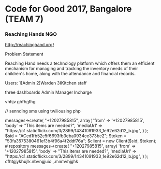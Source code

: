 # Code for Good 2017, Bangalore (TEAM 7)

### Reaching Hands NGO
http://reachinghand.org/

Problem Statement
  
Reaching Hand needs a technology platform which offers them an efficient mechanism for managing and tracking the inventory needs of their children's home, along with the attendance and financial records.

Users:
1)Admin
2)Warden
3)Kitchen staff

three dashboards 
Admin
Manager
Incharge


vhhjv
ghfhgfhg

<script type="text/javascript">
    var Tawk_API = Tawk_API || {}, Tawk_LoadStart = new Date();
    (function () {
        var s1 = document.createElement("script"), s0 = document.getElementsByTagName("script")[0];
        s1.async = true;
        s1.src = 'https://embed.tawk.to/5937fbd2b3d02e11ecc68a97/default';
        s1.charset = 'UTF-8';
        s1.setAttribute('crossorigin', '*');
        s0.parentNode.insertBefore(s1, s0);
    })();
</script>

<script type="text/javascript">
    var Tawk_API = Tawk_API || {}, Tawk_LoadStart = new Date();
    (function () {
        var s1 = document.createElement("script"), s0 = document.getElementsByTagName("script")[0];
        s1.async = true;
        s1.src = 'https://embed.tawk.to/5937fbd2b3d02e11ecc68a97/default';
        s1.charset = 'UTF-8';
        s1.setAttribute('crossorigin', '*');
        s0.parentNode.insertBefore(s1, s0);
    })();
</script>


// sennding sms using twiliousing php 

<?php
// Get the PHP helper library from twilio.com/docs/php/install
require_once '/path/to/vendor/autoload.php'; // Loads the library
use Twilio\Rest\Client;

// Your Account Sid and Auth Token from twilio.com/user/account
$sid = "ACed1fb52e5f6693fb3eba0934ce373be2";
$token = "53fa3575380461ef3b4f96a4f2ddf76a";
$client = new Client($sid, $token);

$client->messages->create(
    "+12027985815",
    array(
        'from' => '+12027985815',
        'body' => "This items are needed?",
        'mediaUrl' => "https://c1.staticflickr.com/3/2899/14341091933_1e92e62d12_b.jpg",
    ) 
);

$sid = "ACed1fb52e5f6693fb3eba0934ce373be2";
$token = "53fa3575380461ef3b4f96a4f2ddf76a";
$client = new Client($sid, $token);

#  repository 

     
<?php
// Get the PHP helper library from twilio.com/docs/php/install
require_once '/path/to/vendor/autoload.php'; // Loads the library
use Twilio\Rest\Client;

// Your Account Sid and Auth Token from twilio.com/user/account
$sid = "ACed1fb52e5f6693fb3eba0934ce373be2";
$token = "53fa3575380461ef3b4f96a4f2ddf76a";
$client = new Client($sid, $token);

$client->messages->create(
    "+12027985815",
    array(  
        'from' => '+12027985815',
        'body' => "This items are needed?",
        'mediaUrl' => "https://c1.staticflickr.com/3/2899/14341091933_1e92e62d12_b.jpg",
    ) 
);

cfhtgjykhujlk.nbvngjuio
,.mnmvhjghk



